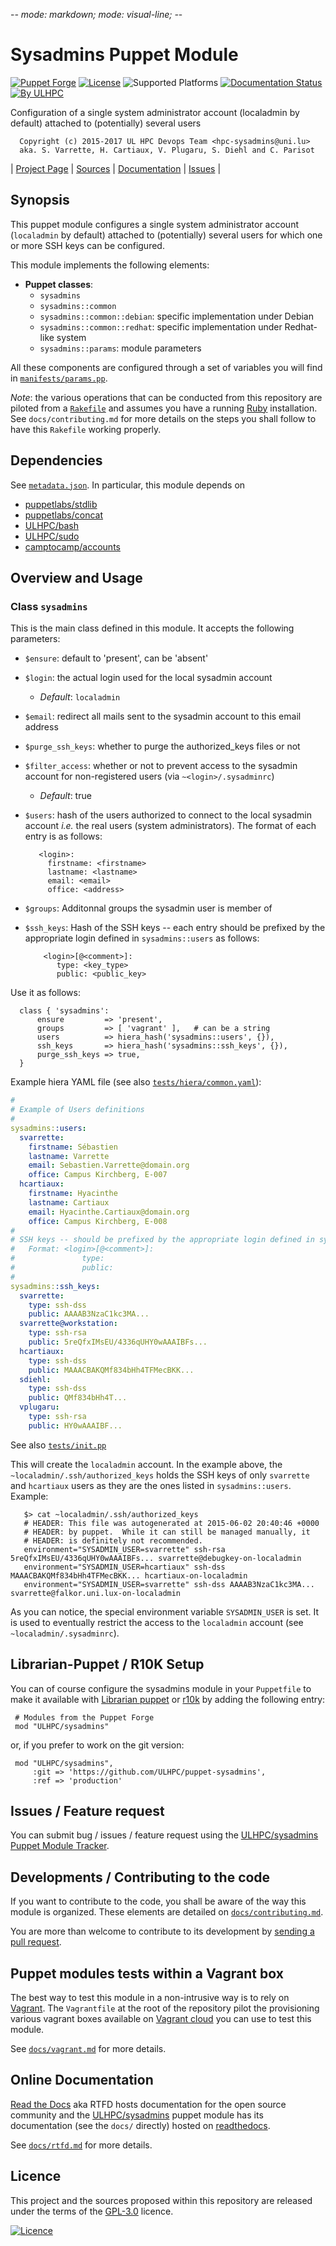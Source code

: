 -*- mode: markdown; mode: visual-line;  -*-

# Sysadmins Puppet Module

[![Puppet Forge](http://img.shields.io/puppetforge/v/ULHPC/sysadmins.svg)](https://forge.puppetlabs.com/ULHPC/sysadmins)
[![License](http://img.shields.io/:license-GPL3.0-blue.svg)](LICENSE)
![Supported Platforms](http://img.shields.io/badge/platform-debian-lightgrey.svg)
[![Documentation Status](https://readthedocs.org/projects/ulhpc-puppet-sysadmins/badge/?version=latest)](https://readthedocs.org/projects/ulhpc-puppet-sysadmins/?badge=latest)
[![By ULHPC](https://img.shields.io/badge/by-ULHPC-blue.svg)](http://hpc.uni.lu)

Configuration of a single system administrator account (localadmin by default) attached to (potentially) several  users

      Copyright (c) 2015-2017 UL HPC Devops Team <hpc-sysadmins@uni.lu>
      aka. S. Varrette, H. Cartiaux, V. Plugaru, S. Diehl and C. Parisot

| [Project Page](https://github.com/ULHPC/puppet-sysadmins) | [Sources](https://github.com/ULHPC/puppet-sysadmins) | [Documentation](https://ulhpc-puppet-sysadmins.readthedocs.org/en/latest/) | [Issues](https://github.com/ULHPC/puppet-sysadmins/issues) |

## Synopsis

This puppet module configures a single system administrator account (`localadmin` by default) attached to (potentially) several users for which one or more SSH keys can be configured.

This module implements the following elements:

* __Puppet classes__:
    - `sysadmins`
    - `sysadmins::common`
    - `sysadmins::common::debian`: specific implementation under Debian
    - `sysadmins::common::redhat`: specific implementation under Redhat-like system
    - `sysadmins::params`:  module parameters

All these components are configured through a set of variables you will find in
[`manifests/params.pp`](manifests/params.pp).

_Note_: the various operations that can be conducted from this repository are piloted from a [`Rakefile`](https://github.com/ruby/rake) and assumes you have a running [Ruby](https://www.ruby-lang.org/en/) installation.
See `docs/contributing.md` for more details on the steps you shall follow to have this `Rakefile` working properly.

## Dependencies

See [`metadata.json`](metadata.json). In particular, this module depends on

* [puppetlabs/stdlib](https://forge.puppetlabs.com/puppetlabs/stdlib)
* [puppetlabs/concat](https://forge.puppetlabs.com/puppetlabs/concat)
* [ULHPC/bash](https://forge.puppetlabs.com/ULHPC/bash)
* [ULHPC/sudo](https://forge.puppetlabs.com/ULHPC/sudo)
* [camptocamp/accounts](https://forge.puppetlabs.com/camptocamp/accounts)

## Overview and Usage

### Class `sysadmins`

This is the main class defined in this module.
It accepts the following parameters:

* `$ensure`: default to 'present', can be 'absent'
* `$login`: the actual login used for the local sysadmin account
  - _Default_: `localadmin`
* `$email`: redirect all mails sent to the sysadmin account to this email address
* `$purge_ssh_keys`: whether to purge the authorized_keys files or not
* `$filter_access`: whether or not to prevent access to the sysadmin account for non-registered users (via `~<login>/.sysadminrc`)
   - _Default_: true
* `$users`:  hash of the users authorized to connect to the  local sysadmin account _i.e._ the real users (system administrators). The format of each entry is as follows:

         <login>:
           firstname: <firstname>
		   lastname: <lastname>
		   email: <email>
		   office: <address>

* `$groups`: Additonnal groups the sysadmin user is member of
* `$ssh_keys`: Hash of the SSH keys -- each entry should be prefixed by the appropriate login defined in `sysadmins::users` as follows:

          <login>[@<comment>]:
             type: <key_type>
             public: <public_key>

Use it as follows:

      class { 'sysadmins':
          ensure         => 'present',
          groups         => [ 'vagrant' ],   # can be a string
          users          => hiera_hash('sysadmins::users', {}),
          ssh_keys       => hiera_hash('sysadmins::ssh_keys', {}),
          purge_ssh_keys => true,
	  }

Example hiera YAML file (see also [`tests/hiera/common.yaml`](tests/hiera/common.yaml)):

```yaml
#
# Example of Users definitions
#
sysadmins::users:
  svarrette:
    firstname: Sébastien
    lastname: Varrette
    email: Sebastien.Varrette@domain.org
    office: Campus Kirchberg, E-007
  hcartiaux:
    firstname: Hyacinthe
    lastname: Cartiaux
    email: Hyacinthe.Cartiaux@domain.org
    office: Campus Kirchberg, E-008
#
# SSH keys -- should be prefixed by the appropriate login defined in sysadmins::users
#   Format: <login>[@<comment>]:
#               type:
#               public:
#
sysadmins::ssh_keys:
  svarrette:
    type: ssh-dss
    public: AAAAB3NzaC1kc3MA...
  svarrette@workstation:
    type: ssh-rsa
    public: 5reQfxIMsEU/4336qUHY0wAAAIBFs...
  hcartiaux:
    type: ssh-dss
    public: MAAACBAKQMf834bHh4TFMecBKK...
  sdiehl:
    type: ssh-dss
    public: QMf834bHh4T...
  vplugaru:
    type: ssh-rsa
    public: HY0wAAAIBF...
```

See also [`tests/init.pp`](tests/init.pp)

This will create the `localadmin` account. In the example above, the `~localadmin/.ssh/authorized_keys` holds the SSH keys of only `svarrette` and `hcartiaux` users as they are the ones listed in `sysadmins::users`. Example:

       $> cat ~localadmin/.ssh/authorized_keys
	   # HEADER: This file was autogenerated at 2015-06-02 20:40:46 +0000
	   # HEADER: by puppet.  While it can still be managed manually, it
	   # HEADER: is definitely not recommended.
	   environment="SYSADMIN_USER=svarrette" ssh-rsa 5reQfxIMsEU/4336qUHY0wAAAIBFs... svarrette@debugkey-on-localadmin
	   environment="SYSADMIN_USER=hcartiaux" ssh-dss MAAACBAKQMf834bHh4TFMecBKK... hcartiaux-on-localadmin
	   environment="SYSADMIN_USER=svarrette" ssh-dss AAAAB3NzaC1kc3MA... svarrette@falkor.uni.lux-on-localadmin

As you can notice, the special environment variable `SYSADMIN_USER` is set.
It is used to eventually restrict the access to the `localadmin` account (see `~localadmin/.sysadminrc`).

## Librarian-Puppet / R10K Setup

You can of course configure the sysadmins module in your `Puppetfile` to make it available with [Librarian puppet](http://librarian-puppet.com/) or
[r10k](https://github.com/adrienthebo/r10k) by adding the following entry:

     # Modules from the Puppet Forge
     mod "ULHPC/sysadmins"

or, if you prefer to work on the git version:

     mod "ULHPC/sysadmins",
         :git => 'https://github.com/ULHPC/puppet-sysadmins',
         :ref => 'production'

## Issues / Feature request

You can submit bug / issues / feature request using the [ULHPC/sysadmins Puppet Module Tracker](https://github.com/ULHPC/puppet-sysadmins/issues).

## Developments / Contributing to the code

If you want to contribute to the code, you shall be aware of the way this module is organized.
These elements are detailed on [`docs/contributing.md`](contributing/index.md).

You are more than welcome to contribute to its development by [sending a pull request](https://help.github.com/articles/using-pull-requests).

## Puppet modules tests within a Vagrant box

The best way to test this module in a non-intrusive way is to rely on [Vagrant](http://www.vagrantup.com/).
The `Vagrantfile` at the root of the repository pilot the provisioning various vagrant boxes available on [Vagrant cloud](https://atlas.hashicorp.com/boxes/search?utf8=%E2%9C%93&sort=&provider=virtualbox&q=svarrette) you can use to test this module.

See [`docs/vagrant.md`](vagrant.md) for more details.

## Online Documentation

[Read the Docs](https://readthedocs.org/) aka RTFD hosts documentation for the open source community and the [ULHPC/sysadmins](https://github.com/ULHPC/puppet-sysadmins) puppet module has its documentation (see the `docs/` directly) hosted on [readthedocs](http://ulhpc-puppet-sysadmins.rtfd.org).

See [`docs/rtfd.md`](rtfd.md) for more details.

## Licence

This project and the sources proposed within this repository are released under the terms of the [GPL-3.0](LICENCE) licence.


[![Licence](https://www.gnu.org/graphics/gplv3-88x31.png)](LICENSE)
